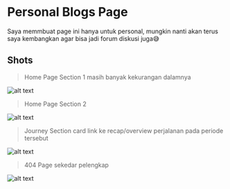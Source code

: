 # Personal Blogs Page

Saya memmbuat page ini hanya untuk personal, mungkin nanti akan terus saya kembangkan agar bisa jadi forum diskusi juga😅

## Shots

> Home Page Section 1
> masih banyak kekurangan dalamnya

![alt text](https://i.ibb.co/mXBCRmF/Screenshot-46.png)

> Home Page Section 2

![alt text](https://i.ibb.co/CPNhvLz/Screenshot-47.png)

> Journey Section
> card link ke recap/overview  perjalanan pada periode tersebut

![alt text](https://i.ibb.co/j3xxf5W/Screenshot-48.png)

> 404 Page
> sekedar pelengkap

![alt text](https://i.ibb.co/qpsqGtb/Screenshot-49.png)
